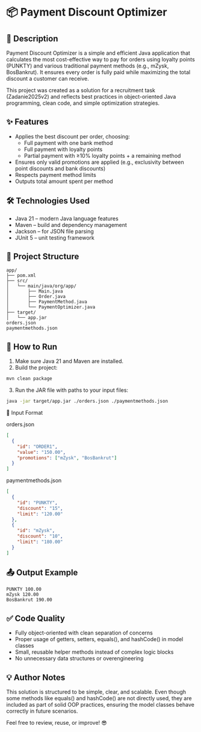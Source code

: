 # 📦 Payment Discount Optimizer


## 📜 Description

Payment Discount Optimizer is a simple and efficient Java application that calculates the most cost-effective way to pay for orders using loyalty points (PUNKTY) and various traditional payment methods (e.g., mZysk, BosBankrut). It ensures every order is fully paid while maximizing the total discount a customer can receive.

This project was created as a solution for a recruitment task (Zadanie2025v2) and reflects best practices in object-oriented Java programming, clean code, and simple optimization strategies.

## ✨ Features

- Applies the best discount per order, choosing:
  - Full payment with one bank method
  - Full payment with loyalty points
  - Partial payment with ≥10% loyalty points + a remaining method
- Ensures only valid promotions are applied (e.g., exclusivity between point discounts and bank discounts)
- Respects payment method limits
- Outputs total amount spent per method

## 🛠 Technologies Used

- Java 21 – modern Java language features
- Maven – build and dependency management
- Jackson – for JSON file parsing
- JUnit 5 – unit testing framework

## 📂 Project Structure

```
app/
├── pom.xml
├── src/
│   └── main/java/org/app/
│       ├── Main.java
│       ├── Order.java
│       ├── PaymentMethod.java
│       └── PaymentOptimizer.java
├── target/
│   └── app.jar
orders.json
paymentmethods.json
```



## 🚀 How to Run

1. Make sure Java 21 and Maven are installed.
2. Build the project:

```sh
mvn clean package
```
3. Run the JAR file with paths to your input files:
```sh
java -jar target/app.jar ./orders.json ./paymentmethods.json
```

📄 Input Format

orders.json
```json
[
  {
    "id": "ORDER1",
    "value": "150.00",
    "promotions": ["mZysk", "BosBankrut"]
  }
]
```

paymentmethods.json
```json
[
  {
    "id": "PUNKTY",
    "discount": "15",
    "limit": "120.00"
  },
  {
    "id": "mZysk",
    "discount": "10",
    "limit": "180.00"
  }
]
```


## 📤 Output Example
```
PUNKTY 100.00
mZysk 120.00
BosBankrut 190.00
```

## ✅ Code Quality

- Fully object-oriented with clean separation of concerns
- Proper usage of getters, setters, equals(), and hashCode() in model classes
- Small, reusable helper methods instead of complex logic blocks
- No unnecessary data structures or overengineering


## 💡 Author Notes
This solution is structured to be simple, clear, and scalable. Even though some methods like equals() and hashCode() are not directly used, they are included as part of solid OOP practices, ensuring the model classes behave correctly in future scenarios.

Feel free to review, reuse, or improve! 😎
